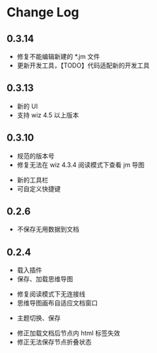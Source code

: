 # Change Log

## 0.3.14
* 修复不能编辑新建的 *.jm 文件
* 更新开发工具，【TODO】代码适配新的开发工具

## 0.3.13
* 新的 UI
* 支持 wiz 4.5 以上版本

## 0.3.10
* 规范的版本号
* 修复无法在 wiz 4.3.4 阅读模式下查看 jm 导图
+ 新的工具栏
+ 可自定义快捷键

## 0.2.6
* 不保存无用数据到文档

## 0.2.4
+ 载入插件
+ 保存、加载思维导图
* 修复阅读模式下无连接线
* 思维导图画布自适应文档窗口
+ 主题切换、保存
* 修正加载文档后节点内 html 标签失效
* 修正无法保存节点折叠状态
